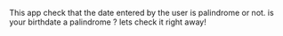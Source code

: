 This app check that the date entered by the user is palindrome or not. is your birthdate a palindrome ? 
lets check it right away!